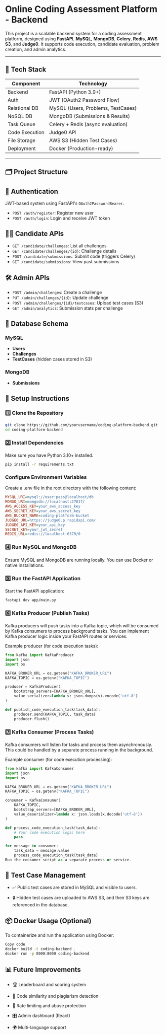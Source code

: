 # Online Coding Assessment Platform - Backend

This project is a scalable backend system for a coding assessment platform, designed using **FastAPI**, **MySQL**, **MongoDB**, **Celery**, **Redis**, **AWS S3**, and **Judge0**. It supports code execution, candidate evaluation, problem creation, and admin analytics.

---

## 🚀 Tech Stack

| Component      | Technology                          |
|----------------|-------------------------------------|
| Backend        | FastAPI (Python 3.9+)               |
| Auth           | JWT (OAuth2 Password Flow)          |
| Relational DB  | MySQL (Users, Problems, TestCases)  |
| NoSQL DB       | MongoDB (Submissions & Results)     |
| Task Queue     | Celery + Redis (async evaluation)   |
| Code Execution | Judge0 API                          |
| File Storage   | AWS S3 (Hidden Test Cases)          |
| Deployment     | Docker (Production-ready)           |

---

## 🗂️ Project Structure



## 🔐 Authentication

JWT-based system using FastAPI's `OAuth2PasswordBearer`.

- `POST /auth/register`: Register new user  
- `POST /auth/login`: Login and receive JWT token  


## 🧑‍💻 Candidate APIs

- `GET /candidate/challenges`: List all challenges  
- `GET /candidate/challenges/{id}`: Challenge details  
- `POST /candidate/submissions`: Submit code (triggers Celery)  
- `GET /candidate/submissions`: View past submissions  



## 🛠️ Admin APIs

- `POST /admin/challenges`: Create a challenge  
- `PUT /admin/challenges/{id}`: Update challenge  
- `POST /admin/challenges/{id}/testcases`: Upload test cases (S3)  
- `GET /admin/analytics`: Submission stats per challenge  


## 🧮 Database Schema

### MySQL

- **Users**  
- **Challenges**  
- **TestCases** (hidden cases stored in S3)  

### MongoDB

- **Submissions**

## 🚀 Setup Instructions

### 1️⃣ Clone the Repository

```bash
git clone https://github.com/yourusername/coding-platform-backend.git
cd coding-platform-backend
```

### 2️⃣ Install Dependencies
Make sure you have Python 3.10+ installed.

```bash
pip install -r requirements.txt
```
### Configure Environment Variables
Create a .env file in the root directory with the following content:

```ini
MYSQL_URI=mysql://user:pass@localhost/db
MONGO_URI=mongodb://localhost:27017/
AWS_ACCESS_KEY=your_aws_access_key
AWS_SECRET_KEY=your_aws_secret_key
AWS_BUCKET_NAME=coding-platform-bucket
JUDGE0_URL=https://judge0.p.rapidapi.com/
JUDGE0_API_KEY=your_api_key
SECRET_KEY=your_jwt_secret
REDIS_URL=redis://localhost:6379/0
```

### 4️⃣ Run MySQL and MongoDB
Ensure MySQL and MongoDB are running locally. You can use Docker or native installations.

### 5️⃣ Run the FastAPI Application
Start the FastAPI application:

```bash
fastapi dev app/main.py
```

### 6️⃣ Kafka Producer (Publish Tasks)
Kafka producers will push tasks into a Kafka topic, which will be consumed by Kafka consumers to process background tasks. You can implement Kafka producer logic inside your FastAPI routes or services.

Example producer (for code execution tasks):

```python
from kafka import KafkaProducer
import json
import os

KAFKA_BROKER_URL = os.getenv("KAFKA_BROKER_URL")
KAFKA_TOPIC = os.getenv("KAFKA_TOPIC")

producer = KafkaProducer(
    bootstrap_servers=[KAFKA_BROKER_URL],
    value_serializer=lambda v: json.dumps(v).encode('utf-8')
)

def publish_code_execution_task(task_data):
    producer.send(KAFKA_TOPIC, task_data)
    producer.flush()
```

### 7️⃣ Kafka Consumer (Process Tasks)
Kafka consumers will listen for tasks and process them asynchronously. This could be handled by a separate process running in the background.

Example consumer (for code execution processing):

```python
from kafka import KafkaConsumer
import json
import os

KAFKA_BROKER_URL = os.getenv("KAFKA_BROKER_URL")
KAFKA_TOPIC = os.getenv("KAFKA_TOPIC")

consumer = KafkaConsumer(
    KAFKA_TOPIC,
    bootstrap_servers=[KAFKA_BROKER_URL],
    value_deserializer=lambda x: json.loads(x.decode('utf-8'))
)

def process_code_execution_task(task_data):
    # Your code execution logic here
    pass

for message in consumer:
    task_data = message.value
    process_code_execution_task(task_data)
Run the consumer script as a separate process or service.
```


## 🧪 Test Case Management
- ✅ Public test cases are stored in MySQL and visible to users.

- 🔒 Hidden test cases are uploaded to AWS S3, and their S3 keys are referenced in the database.



## 📦 Docker Usage (Optional)
To containerize and run the application using Docker:

```bash
Copy code
docker build -t coding-backend .
docker run -p 8000:8000 coding-backend
```

## 📊 Future Improvements
- 🏆 Leaderboard and scoring system

- 🧠 Code similarity and plagiarism detection

- 🚫 Rate limiting and abuse protection

- 🎛️ Admin dashboard (React)

- 🌍 Multi-language support



